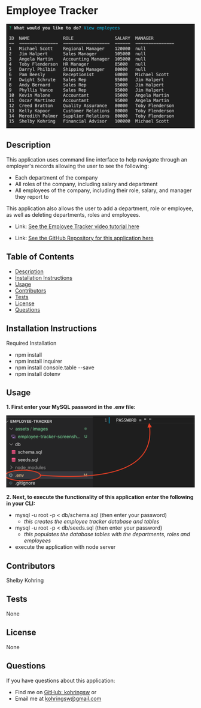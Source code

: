 # Employee Tracker

![Employee Tracker Screenshot](assets/images/employee-tracker-screenshot.png)

## Description
This application uses command line interface to help navigate through an employer's records allowing the user to see the following:
- Each department of the company
- All roles of the company, including salary and department 
- All employees of the company, including their role, salary, and manager they report to

This application also allows the user to add a department, role or employee, as well as deleting departments, roles and employees.

- Link: [See the Employee Tracker video tutorial here](https://drive.google.com/file/d/18m5-txKYV4MkhxeEU2wy4Q3gpEX0miiC/view)

- Link: [See the GitHub Repository for this application here](https://github.com/kohringsw/employee-tracker.git)

## Table of Contents
- [Description](#description)
- [Installation Instructions](#installation)
- [Usage](#usage)
- [Contributors](#contributors)
- [Tests](#tests)
- [License](#license)
- [Questions](#questions)

## Installation Instructions
Required Installation
- npm install
- npm install inquirer
- npm install console.table --save
- npm install dotenv

## Usage
**1. First enter your MySQL password in the .env file:**

![dotenv PASSWORD entry](assets/images/password-dotenv.png)

**2. Next, to execute the functionality of this application enter the following in your CLI:**
- mysql -u root -p < db/schema.sql (then enter your password)
  - *this creates the employee tracker database and tables*
- mysql -u root -p < db/seeds.sql (then enter your password)
  - *this populates the database tables with the departments, roles and employees*
- execute the application with node server

## Contributors
Shelby Kohring

## Tests
None

## License 
None

## Questions
If you have questions about this application: 
- Find me on [GitHub: kohringsw](https://github.com/kohringsw) or 
- Email me at [kohringsw@gmail.com](mailto:kohringsw@gmail.com)